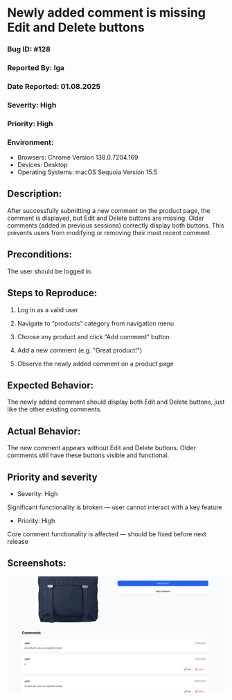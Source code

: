 # Newly added comment is missing Edit and Delete buttons

### Bug ID: #128

### Reported By: Iga

### Date Reported: 01.08.2025

### Severity: High

### Priority: High

### Environment:

- Browsers: Chrome Version 138.0.7204.169
- Devices: Desktop
- Operating Systems: macOS Sequoia Version 15.5

## Description:

After successfully submitting a new comment on the product page, the comment is displayed, but Edit and Delete buttons are missing. Older comments (added in previous sessions) correctly display both buttons. This prevents users from modifying or removing their most recent comment.

## Preconditions:

The user should be logged in.

## Steps to Reproduce:

1. Log in as a valid user

2. Navigate to “products” category from navigation menu

3. Choose any product and click “Add comment” button

4. Add a new comment (e.g. "Great product!")

5. Observe the newly added comment on a product page

## Expected Behavior:

The newly added comment should display both Edit and Delete buttons, just like the other existing comments.

## Actual Behavior:

The new comment appears without Edit and Delete buttons. Older comments still have these buttons visible and functional.

## Priority and severity

- Severity: High

Significant functionality is broken — user cannot interact with a key feature

- Priority: High

Core comment functionality is affected — should be fixed before next release

## Screenshots:

![bug report 1](screenshot/Screenshot_mock_mart.png)
